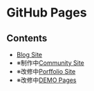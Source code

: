 # GitHub Pages

## Contents
- [Blog Site](https://onedarling.site/)
- ※制作中[Community Site](https://coding-junction.com/)
- ※改修中[Porffolio Site](https://kami8ma8810.github.io/portfolio/)
- ※改修中[DEMO Pages](https://kami8ma8810.github.io/public)
